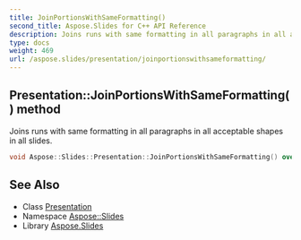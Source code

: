 ```yaml
---
title: JoinPortionsWithSameFormatting()
second_title: Aspose.Slides for C++ API Reference
description: Joins runs with same formatting in all paragraphs in all acceptable shapes in all slides.
type: docs
weight: 469
url: /aspose.slides/presentation/joinportionswithsameformatting/
---
```

## Presentation::JoinPortionsWithSameFormatting() method


Joins runs with same formatting in all paragraphs in all acceptable shapes in all slides.

```cpp
void Aspose::Slides::Presentation::JoinPortionsWithSameFormatting() override
```

## See Also

* Class [Presentation](../)
* Namespace [Aspose::Slides](../../)
* Library [Aspose.Slides](../../../)